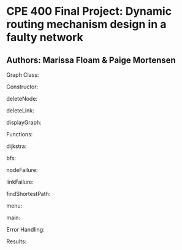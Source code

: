 <h1>CPE 400 Final Project: Dynamic routing mechanism design in a faulty network</h1>

<h2>Authors: Marissa Floam & Paige Mortensen</h2>

Graph Class:

  Constructor:
  
  deleteNode:
  
  deleteLink:
  
  displayGraph:
  

Functions:

  dijkstra:
  
  bfs:
  
  nodeFailure:
  
  linkFailure:
  
  findShortestPath:
  
  menu:
  
  main:
  

Error Handling:

Results:
